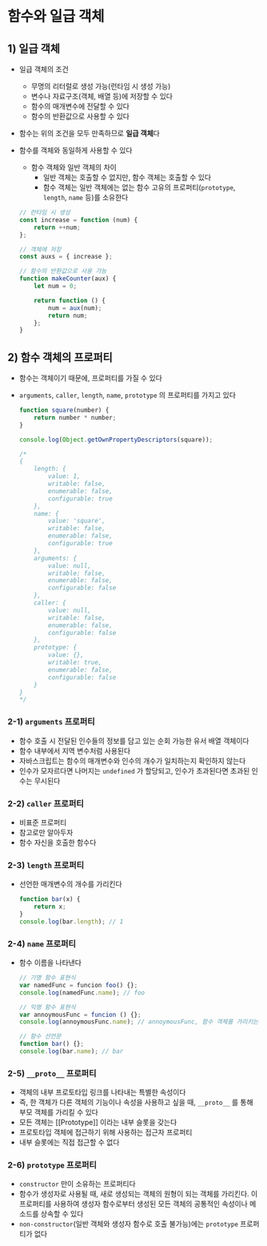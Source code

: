 # 함수와 일급 객체

## 1) 일급 객체

-   일급 객체의 조건
    -   무명의 리터럴로 생성 가능(런타임 시 생성 가능)
    -   변수나 자료구조(객체, 배열 등)에 저장할 수 있다
    -   함수의 매개변수에 전달할 수 있다
    -   함수의 반환값으로 사용할 수 있다
-   함수는 위의 조건을 모두 만족하므로 **일급 객체**다
-   함수를 객체와 동일하게 사용할 수 있다

    -   함수 객체와 일반 객체의 차이
        -   일반 객체는 호출할 수 없지만, 함수 객체는 호출할 수 있다
        -   함수 객체는 일반 객체에는 없는 함수 고유의 프로퍼티(`prototype`, `length`, `name` 등)를 소유한다

    ```js
    // 런타임 시 생성
    const increase = function (num) {
        return ++num;
    };

    // 객체에 저장
    const auxs = { increase };

    // 함수의 반환값으로 사용 가능
    function makeCounter(aux) {
        let num = 0;

        return function () {
            num = aux(num);
            return num;
        };
    }
    ```

## 2) 함수 객체의 프로퍼티

-   함수는 객체이기 때문에, 프로퍼티를 가질 수 있다
-   `arguments`, `caller`, `length`, `name`, `prototype` 의 프로퍼티를 가지고 있다

    ```js
    function square(number) {
        return number * number;
    }

    console.log(Object.getOwnPropertyDescriptors(square));

    /*
    {
        length: { 
            value: 1,
            writable: false, 
            enumerable: false, 
            configurable: true 
        },
        name: {
            value: 'square',
            writable: false,
            enumerable: false,
            configurable: true
        },
        arguments: {
            value: null,
            writable: false,
            enumerable: false,
            configurable: false
        },
        caller: {
            value: null,
            writable: false,
            enumerable: false,
            configurable: false
        },
        prototype: { 
            value: {}, 
            writable: true, 
            enumerable: false, 
            configurable: false 
        }
    }
    */
    ```

### 2-1) `arguments` 프로퍼티

-   함수 호출 시 전달된 인수들의 정보를 담고 있는 순회 가능한 유서 배열 객체이다
-   함수 내부에서 지역 변수처럼 사용된다
-   자바스크립트는 함수의 매개변수와 인수의 개수가 일치하는지 확인하지 않는다
-   인수가 모자르다면 나머지는 `undefined` 가 할당되고, 인수가 초과된다면 초과된 인수는 무시된다

### 2-2) `caller` 프로퍼티

-   비표준 프로퍼티
-   참고로만 알아두자
-   함수 자신을 호출한 함수다

### 2-3) `length` 프로퍼티

-   선언한 매개변수의 개수를 가리킨다
    ```js
    function bar(x) {
        return x;
    }
    console.log(bar.length); // 1
    ```

### 2-4) `name` 프로퍼티

-   함수 이름을 나타낸다

    ```js
    // 기명 함수 표현식
    var namedFunc = funcion foo() {};
    console.log(namedFunc.name); // foo

    // 익명 함수 표현식
    var annoymousFunc = funcion () {};
    console.log(annoymousFunc.name); // annoymousFunc, 함수 객체를 가리키는 변수 이름 저장

    // 함수 선언문
    function bar() {};
    console.log(bar.name); // bar
    ```

### 2-5) `__proto__` 프로퍼티

-   객체의 내부 프로토타입 링크를 나타내는 특별한 속성이다
-   즉, 한 객체가 다른 객체의 기능이나 속성을 사용하고 싶을 때, `__proto__` 를 통해 부모 객체를 가리킬 수 있다
-   모든 객체는 [[Prototype]] 이라는 내부 슬롯을 갖는다
-   프로토타입 객체에 접근하기 위해 사용하는 접근자 프로퍼티
-   내부 슬롯에는 직접 접근할 수 없다

### 2-6) `prototype` 프로퍼티

-   `constructor` 만이 소유하는 프로퍼티다
-   함수가 생성자로 사용될 때, 새로 생성되는 객체의 원형이 되는 객체를 가리킨다. 이 프로퍼티를 사용하여 생성자 함수로부터 생성된 모든 객체의 공통적인 속성이나 메소드를 상속할 수 있다
-   `non-constructor`(일반 객체와 생성자 함수로 호출 불가능)에는 `prototype` 프로퍼티가 없다
